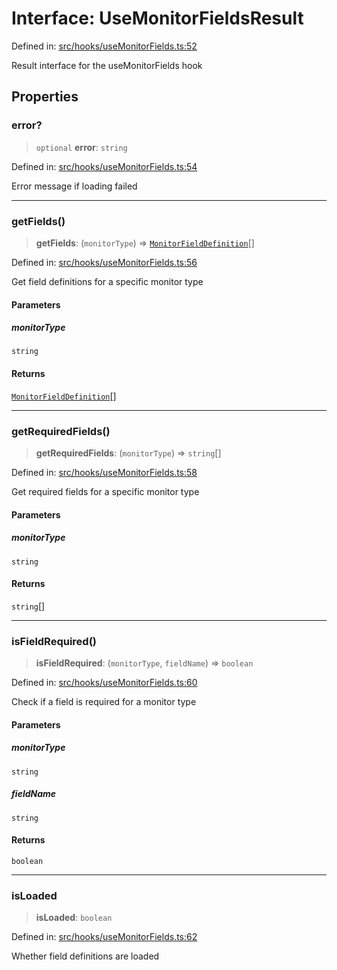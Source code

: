 # Interface: UseMonitorFieldsResult

Defined in: [src/hooks/useMonitorFields.ts:52](https://github.com/Nick2bad4u/Uptime-Watcher/blob/main/src/hooks/useMonitorFields.ts#L52)

Result interface for the useMonitorFields hook

## Properties

### error?

> `optional` **error**: `string`

Defined in: [src/hooks/useMonitorFields.ts:54](https://github.com/Nick2bad4u/Uptime-Watcher/blob/main/src/hooks/useMonitorFields.ts#L54)

Error message if loading failed

***

### getFields()

> **getFields**: (`monitorType`) => [`MonitorFieldDefinition`](../../../../shared/types/interfaces/MonitorFieldDefinition.md)[]

Defined in: [src/hooks/useMonitorFields.ts:56](https://github.com/Nick2bad4u/Uptime-Watcher/blob/main/src/hooks/useMonitorFields.ts#L56)

Get field definitions for a specific monitor type

#### Parameters

##### monitorType

`string`

#### Returns

[`MonitorFieldDefinition`](../../../../shared/types/interfaces/MonitorFieldDefinition.md)[]

***

### getRequiredFields()

> **getRequiredFields**: (`monitorType`) => `string`[]

Defined in: [src/hooks/useMonitorFields.ts:58](https://github.com/Nick2bad4u/Uptime-Watcher/blob/main/src/hooks/useMonitorFields.ts#L58)

Get required fields for a specific monitor type

#### Parameters

##### monitorType

`string`

#### Returns

`string`[]

***

### isFieldRequired()

> **isFieldRequired**: (`monitorType`, `fieldName`) => `boolean`

Defined in: [src/hooks/useMonitorFields.ts:60](https://github.com/Nick2bad4u/Uptime-Watcher/blob/main/src/hooks/useMonitorFields.ts#L60)

Check if a field is required for a monitor type

#### Parameters

##### monitorType

`string`

##### fieldName

`string`

#### Returns

`boolean`

***

### isLoaded

> **isLoaded**: `boolean`

Defined in: [src/hooks/useMonitorFields.ts:62](https://github.com/Nick2bad4u/Uptime-Watcher/blob/main/src/hooks/useMonitorFields.ts#L62)

Whether field definitions are loaded

